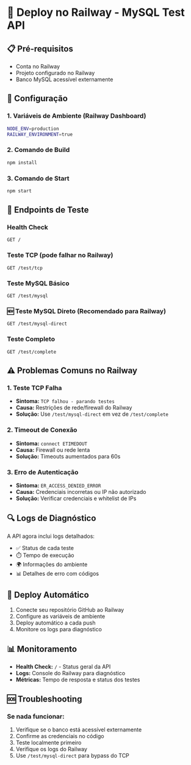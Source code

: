 # 🚀 Deploy no Railway - MySQL Test API

## 📋 Pré-requisitos
- Conta no Railway
- Projeto configurado no Railway
- Banco MySQL acessível externamente

## 🔧 Configuração

### 1. Variáveis de Ambiente (Railway Dashboard)
```bash
NODE_ENV=production
RAILWAY_ENVIRONMENT=true
```

### 2. Comando de Build
```bash
npm install
```

### 3. Comando de Start
```bash
npm start
```

## 🧪 Endpoints de Teste

### Health Check
```
GET /
```

### Teste TCP (pode falhar no Railway)
```
GET /test/tcp
```

### Teste MySQL Básico
```
GET /test/mysql
```

### 🆕 Teste MySQL Direto (Recomendado para Railway)
```
GET /test/mysql-direct
```

### Teste Completo
```
GET /test/complete
```

## ⚠️ Problemas Comuns no Railway

### 1. Teste TCP Falha
- **Sintoma:** `TCP falhou - parando testes`
- **Causa:** Restrições de rede/firewall do Railway
- **Solução:** Use `/test/mysql-direct` em vez de `/test/complete`

### 2. Timeout de Conexão
- **Sintoma:** `connect ETIMEDOUT`
- **Causa:** Firewall ou rede lenta
- **Solução:** Timeouts aumentados para 60s

### 3. Erro de Autenticação
- **Sintoma:** `ER_ACCESS_DENIED_ERROR`
- **Causa:** Credenciais incorretas ou IP não autorizado
- **Solução:** Verificar credenciais e whitelist de IPs

## 🔍 Logs de Diagnóstico

A API agora inclui logs detalhados:
- ✅ Status de cada teste
- ⏱️ Tempo de execução
- 🌍 Informações do ambiente
- 📊 Detalhes de erro com códigos

## 🚀 Deploy Automático

1. Conecte seu repositório GitHub ao Railway
2. Configure as variáveis de ambiente
3. Deploy automático a cada push
4. Monitore os logs para diagnóstico

## 📊 Monitoramento

- **Health Check:** `/` - Status geral da API
- **Logs:** Console do Railway para diagnóstico
- **Métricas:** Tempo de resposta e status dos testes

## 🆘 Troubleshooting

### Se nada funcionar:
1. Verifique se o banco está acessível externamente
2. Confirme as credenciais no código
3. Teste localmente primeiro
4. Verifique os logs do Railway
5. Use `/test/mysql-direct` para bypass do TCP
